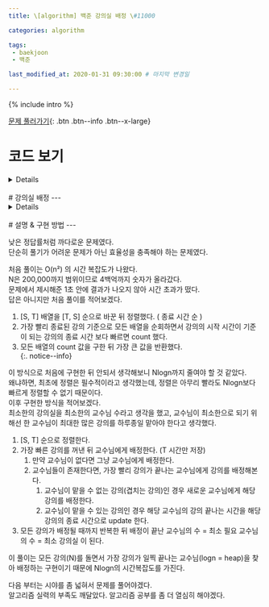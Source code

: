 ```yaml
---
title: \[algorithm] 백준 강의실 배정 \#11000

categories: algorithm

tags:  
 - baekjoon
 - 백준

last_modified_at: 2020-01-31 09:30:00 # 마지막 변경일

---
```

{% include intro %}

[문제 풀러가기](https://www.acmicpc.net/problem/11000){: .btn .btn--info .btn--x-large}

# 코드 보기

<details>
<div markdown="1">

```python
import heapq, sys

lecture = []

# input  
N = int(sys.stdin.readline())
[heapq.heappush(lecture, list(map(int, sys.stdin.readline().split()))) for i in range(N)]

# 겹치지 않는 강의는 연결 시킨다.      
contract_class = []

while lecture:
    start = heapq.heappop(lecture)
    # 기존에 가장 종료되는 강의 와 새로운 강의가 겹치지 않으면
    # 기존 강의 제거 후 새로운 강의를 삽입한다. (두 개의 강의를 합치는 개념)
    if contract_class and start[0] >= contract_class[0]:
        heapq.heappop(contract_class)
    
    # 기존 강의랑 겹치면 강의를 추가한다.
    heapq.heappush(contract_class, start[1])
            
# 강의의 개수가 최소 강의의 수이다.
print(len(contract_class))
```
</div>
</details>

<br>
# 강의실 배정
---
<details>
<div markdown="1">

|시간 제한 |메모리 제한 |제출 |정답 |맞은 사람 |정답 비율 |
|---|---|---|---|---|---|
|1 초|256 MB|2940|873|559|27.978%|

## 문제 설명

수강신청의 마스터 김종혜 선생님에게 새로운 과제가 주어졌다.

김종혜 선생님한테는 Si에 시작해서 Ti에 끝나는 N개의 수업이 주어지는데, 최소의 강의실을 사용해서 모든 수업을 가능하게 해야 한다.

참고로, 수업이 끝난 직후에 다음 수업을 시작할 수 있다. (즉, Ti  ≤ Sj  일 경우 i 수업과 j 수업은 같이 들을 수 있다.)

수강신청 대충한 게 찔리면, 선생님을 도와드리자!

## 입력

첫 번째 줄에 N이 주어진다. (1 ≤ N ≤ 200,000)

이후 N개의 줄에 Si, Ti가 주어진다. (1 ≤ Si  < Ti ≤ 109)

## 출력

강의실의 개수를 출력하라.

## 예제 입력 1

3  
1 3  
2 4  
3 5  

## 예제 출력 1

2

</div>
</details>

<br>
# 설명 & 구현 방법
---

낮은 정답률처럼 까다로운 문제였다.  
단순히 풀기가 어려운 문제가 아닌 효율성을 충족해야 하는 문제였다.  

처음 풀이는 O(n²) 의 시간 복잡도가 나왔다.  
N은 200,000까지 범위이므로 4백억까지 숫자가 올라갔다.  
문제에서 제시해준 1초 안에 결과가 나오지 않아 시간 초과가 떴다.  
답은 아니지만 처음 풀이를 적어보겠다.  

1. [S, T] 배열을 [T, S] 순으로 바꾼 뒤 정렬했다.  ( 종료 시간 순 )
2. 가장 빨리 종료된 강의 기준으로 모든 배열을 순회하면서 강의의 시작 시간이 기준이 되는 강의의 종료 시간 보다 빠르면 count 했다.  
3. 모든 배열의 count 값을 구한 뒤 가장 큰 값을 반환했다.  
{:. notice--info}

이 방식으로 처음에 구현한 뒤 안되서 생각해보니 Nlogn까지 줄여야 할 것 같았다.  
왜냐하면, 최초에 정렬은 필수적이라고 생각했는데, 정렬은 아무리 빨라도 Nlogn보다 빠르게 정렬할 수 없기 때문이다.  
이후 구현한 방식을 적어보겠다.  
최소한의 강의실을 최소한의 교수님 수라고 생각을 했고, 교수님이 최소한으로 되기 위해선 한 교수님이 최대한 많은 강의를 하루종일 맡아야 한다고 생각했다.  
1. [S, T] 순으로 정렬한다.  
2. 가장 빠른 강의를 꺼낸 뒤 교수님에게 배정한다.  (T 시간만 저장)
	1. 만약 교수님이 없다면 그냥 교수님에게 배정한다.  
	2. 교수님들이 존재한다면, 가장 빨리 강의가 끝나는 교수님에게 강의를 배정해본다.  
		1. 교수님이 맡을 수 없는 강의(겹치는 강의)인 경우 새로운 교수님에게 해당 강의를 배정한다.  
		2. 교수님이 맡을 수 있는 강의인 경우 해당 교수님의 강의 끝나는 시간을 해당 강의의 종료 시간으로 update 한다.  
3. 모든 강의가 배정될 때까지 반복한 뒤 배정이 끝난 교수님의 수 = 최소 필요 교수님의 수 = 최소 강의실 이 된다.  

이 풀이는 모든 강의(N)를 돌면서 가장 강의가 일찍 끝나는 교수님(logn = heap)을 찾아 배정하는 구현이기 때문에 Nlogn의 시간복잡도를 가진다.  

다음 부터는 시야를 좀 넓혀서 문제를 풀어야겠다.  
알고리즘 실력의 부족도 깨달았다. 알고리즘 공부를 좀 더 열심히 해야겠다.  



<!--stackedit_data:
eyJoaXN0b3J5IjpbOTY0MDMzNzY1XX0=
-->